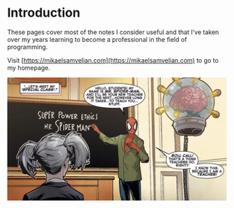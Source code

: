 # Introduction

These pages cover most of the notes I consider useful and that I've taken over my years learning to become a professional in the field of programming.

Visit [https://mikaelsamvelian.com](https://mikaelsamvelian.com) to go to my homepage.

![](<.gitbook/assets/image (2).png>)
